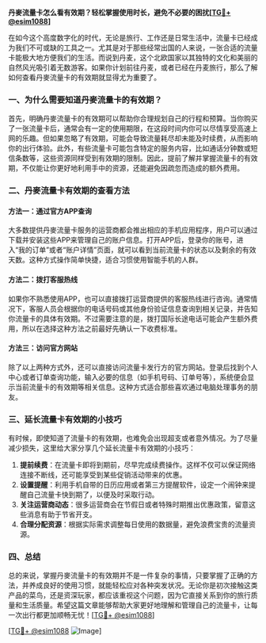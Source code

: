 **丹麥流量卡怎么看有效期？轻松掌握使用时长，避免不必要的困扰[[TG💪+ @esim1088](https://t.me/s/esim1088)]**

在如今这个高度数字化的时代，无论是旅行、工作还是日常生活中，流量卡已经成为我们不可或缺的工具之一。尤其是对于那些经常出国的人来说，一张合适的流量卡能极大地方便我们的生活。而说到丹麦，这个北欧国家以其独特的文化和美丽的自然风光吸引着无数游客。如果你计划前往丹麦，或者已经在丹麦旅行，那么了解如何查看丹麥流量卡的有效期就显得尤为重要了。

### 一、为什么需要知道丹麥流量卡的有效期？

首先，明确丹麥流量卡的有效期可以帮助你合理规划自己的行程和预算。当你购买了一张流量卡后，通常会有一定的使用期限，在这段时间内你可以尽情享受高速上网的乐趣。但如果忽略了有效期，可能会导致流量耗尽却未能及时续费，从而影响你的出行体验。此外，有些流量卡可能包含特定的服务内容，比如通话分钟数或短信条数等，这些资源同样受到有效期的限制。因此，提前了解并掌握流量卡的有效期，不仅能让你更好地利用手中的资源，还能避免因疏忽而造成的额外费用。

### 二、丹麥流量卡有效期的查看方法

#### 方法一：通过官方APP查询

大多数提供丹麥流量卡服务的运营商都会推出相应的手机应用程序，用户可以通过下载并安装这些APP来管理自己的账户信息。打开APP后，登录你的账号，进入“我的订单”或者“账户详情”页面，就可以看到当前流量卡的状态以及剩余的有效天数。这种方式操作简单快捷，适合习惯使用智能手机的人群。

#### 方法二：拨打客服热线

如果你不熟悉使用APP，也可以直接拨打运营商提供的客服热线进行咨询。通常情况下，客服人员会根据你的电话号码或其他身份验证信息查询到相关记录，并告知你流量卡的具体有效期。不过需要注意的是，拨打国际长途电话可能会产生额外费用，所以在选择这种方法之前最好先确认一下收费标准。

#### 方法三：访问官方网站

除了以上两种方式外，还可以直接访问流量卡发行方的官方网站。登录后找到个人中心或者订单查询功能，输入必要的信息（如手机号码、订单号等），系统便会显示当前流量卡的有效期等相关信息。这种方式适合那些喜欢通过电脑处理事务的朋友。

### 三、延长流量卡有效期的小技巧

有时候，即使知道了流量卡的有效期，也难免会出现超支或者意外情况。为了尽量减少损失，这里给大家分享几个延长流量卡有效期的小技巧：

1. **提前续费**：在流量卡即将到期前，尽早完成续费操作。这样不仅可以保证网络连接不断线，还可能享受到某些促销活动带来的优惠。
2. **设置提醒**：利用手机自带的日历应用或者第三方提醒软件，设定一个闹钟来提醒自己流量卡快到期了，以便及时采取行动。
3. **关注运营商动态**：很多运营商会在节假日或者特殊时期推出优惠政策，留意这些消息有助于节省开支。
4. **合理分配资源**：根据实际需求调整每日使用的数据量，避免浪费宝贵的流量资源。

### 四、总结

总的来说，掌握丹麥流量卡的有效期并不是一件复杂的事情，只要掌握了正确的方法，并养成良好的使用习惯，就能轻松应对各种突发状况。无论你是初次接触这类产品的菜鸟，还是资深玩家，都应该重视这个问题，因为它直接关系到你的旅行质量和生活质量。希望这篇文章能够帮助大家更好地理解和管理自己的流量卡，让每一次出行都更加顺畅无忧！[[TG💪+ @esim1088](https://t.me/s/esim1088)]

[[TG💪+ @esim1088](https://t.me/s/esim1088) ![Image](https://i.postimg.cc/4NQfJmqS/Snipaste-2025-05-13-00-14-12.png)]